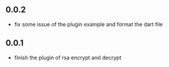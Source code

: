 ## 0.0.2
* fix some issue of the plugin example and format the dart file

## 0.0.1
* finish the plugin of rsa encrypt and decrypt
